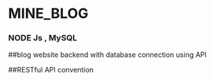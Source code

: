 # MINE_BLOG

### NODE Js , MySQL

##blog website backend with database connection using API

##RESTful API convention
